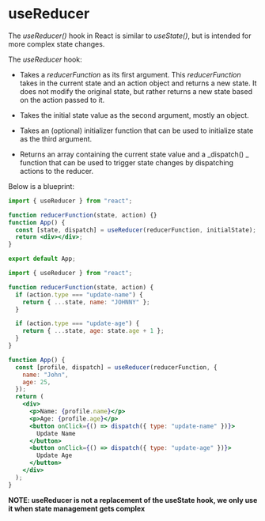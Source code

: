 # useReducer

The _useReducer()_ hook in React is similar to _useState()_, but is intended for more complex state changes.

The _useReducer_ hook:

- Takes a _reducerFunction_ as its first argument. This _reducerFunction_ takes in the current state and an action object and returns a new state. It does not modify the original state, but rather returns a new state based on the action passed to it.

- Takes the initial state value as the second argument, mostly an object.

- Takes an (optional) initializer function that can be used to initialize state as the third argument.

- Returns an array containing the current state value and a _dispatch()
_ function that can be used to trigger state changes by dispatching actions to the reducer.

Below is a blueprint:

```jsx
import { useReducer } from "react";

function reducerFunction(state, action) {}
function App() {
  const [state, dispatch] = useReducer(reducerFunction, initialState);
  return <div></div>;
}

export default App;
```

```jsx
import { useReducer } from "react";

function reducerFunction(state, action) {
  if (action.type === "update-name") {
    return { ...state, name: "JOHNNY" };
  }

  if (action.type === "update-age") {
    return { ...state, age: state.age + 1 };
  }
}

function App() {
  const [profile, dispatch] = useReducer(reducerFunction, {
    name: "John",
    age: 25,
  });
  return (
    <div>
      <p>Name: {profile.name}</p>
      <p>Age: {profile.age}</p>
      <button onClick={() => dispatch({ type: "update-name" })}>
        Update Name
      </button>
      <button onClick={() => dispatch({ type: "update-age" })}>
        Update Age
      </button>
    </div>
  );
}
```

**NOTE: useReducer is not a replacement of the useState hook, we only use it when state management gets complex**